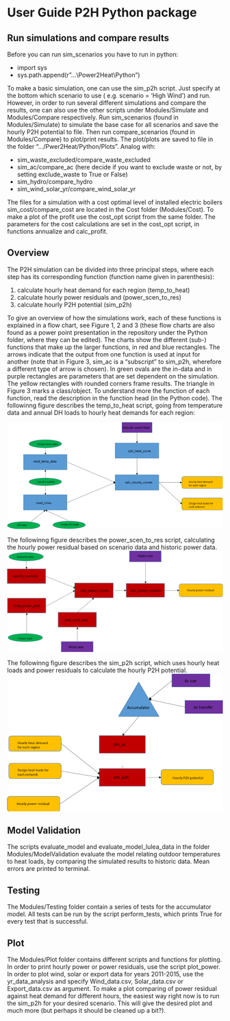 # User Guide P2H Python package

## Run simulations and compare results

Before you can run sim_scenarios you have to run in python:

* import sys
* sys.path.append(r”…\Power2Heat\Python”)

To make a basic simulation, one can use the sim_p2h script. Just specify at the bottom which scenario to use ( e.g. scenario = ‘High Wind’) and run. However, in order to run several different simulations and compare the results, one can also use the other scripts under Modules/Simulate and Modules/Compare respectively.
Run sim_scenarios (found in Modules/Simulate) to simulate the base case for all scenarios and save the hourly P2H potential to file. Then run compare_scenarios (found in Modules/Compare) to plot/print results. The plot/plots are saved to file in the folder “…/Pwer2Heat/Python/Plots”.
Analog with:

* sim_waste_excluded/compare_waste_excluded
* sim_ac/compare_ac (here decide if you want to exclude waste or not, by setting exclude_waste to True or False)
* sim_hydro/compare_hydro
* sim_wind_solar_yr/compare_wind_solar_yr

The files for a simulation with a cost optimal level of installed electric boilers sim_cost/compare_cost are located in the Cost folder (Modules/Cost). To make a plot of the profit use the cost_opt script from the same folder. The parameters for the cost calculations are set in the cost_opt script, in functions annualize and calc_profit.

## Overview
The P2H simulation can be divided into three principal steps, where each step has its corresponding function (function name given in parenthesis): 

1.	calculate hourly heat demand for each region (temp_to_heat)
2.	calculate hourly power residuals and (power_scen_to_res)
3.	calculate hourly P2H potential (sim_p2h)

To give an overview of how the simulations work, each of these functions is explained in a flow chart, see Figure 1, 2 and 3 (these flow charts are also found as a power point presentation in the repository under the Python folder, where they can be edited). The charts show the different (sub-) functions that make up the larger functions, in red and blue rectangles. The arrows indicate that the output from one function is used at input for another (note that in Figure 3, sim_ac is a “subscript” to sim_p2h, wherefore a different type of arrow is chosen). In green ovals are the in-data and in purple rectangles are parameters that are set dependent on the simulation. The yellow rectangles with rounded corners frame results. The triangle in Figure 3 marks a class/object. To understand more the function of each function, read the description in the function head (in the Python code).
The followinng figure describes the temp_to_heat script, going from temperature data and annual DH loads to hourly heat demands for each region:

![Image One](https://github.com/GersHub/P2HSweden/blob/master/Power2Heat/User%20guide/Pics/on.png)

The followinng figure describes the power_scen_to_res script, calculating the hourly power residual based on scenario data and historic power data.
![Image Two](https://github.com/GersHub/P2HSweden/blob/master/Power2Heat/User%20guide/Pics/two.png)

The followinng figure describes the sim_p2h script, which uses hourly heat loads and power residuals to calculate the hourly P2H potential.
![Image Three](https://github.com/GersHub/P2HSweden/blob/master/Power2Heat/User%20guide/Pics/three.png)

## Model Validation
The scripts evaluate_model and evaluate_model_lulea_data in the folder Modules/ModelValidation evaluate the model relating outdoor temperatures to heat loads, by comparing the simulated results to historic data. Mean errors are printed to terminal.

## Testing
The Modules/Testing folder contain a series of tests for the accumulator model. All tests can be run by the script perform_tests, which prints True for every test that is successful.

## Plot
The Modules/Plot folder contains different scripts and functions for plotting. In order to print hourly power or power residuals, use the script plot_power. In order to plot wind, solar or export data for years 2011-2015, use the yr_data_analysis and specify Wind_data.csv, Solar_data.csv or Export_data.csv as argument. To make a plot comparing of power residual against heat demand for different hours, the easiest way right now is to run the sim_p2h for your desired scenario. This will give the desired plot and much more (but perhaps it should be cleaned up a bit?).

